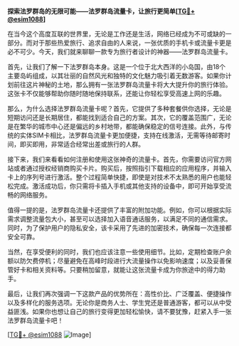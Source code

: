 **探索法罗群岛的无限可能——法罗群岛流量卡，让旅行更简单[[TG💪+ @esim1088](https://t.me/s/esim1088)]**

在当今这个高度互联的世界里，无论是工作还是生活，网络已经成为不可或缺的一部分。而对于那些热爱旅行、追求自由的人来说，一张优质的手机卡或流量卡更是必不可少。今天，我们就来聊聊一款专为旅行者设计的神器——法罗群岛流量卡。

首先，让我们了解一下法罗群岛本身。这是一个位于北大西洋的小岛国，由18个主要岛屿组成，以其壮丽的自然风光和独特的文化魅力吸引着无数游客。如果你计划前往这片神秘的土地，那么拥有一张法罗群岛流量卡将大大提升你的旅行体验。这张卡不仅能够帮助你随时随地保持联系，还能让你轻松享受高速上网的乐趣。

那么，为什么选择法罗群岛流量卡呢？首先，它提供了多种套餐供你选择，无论是短期访问还是长期居住，都能找到适合自己的方案。其次，它的覆盖范围广，无论是在繁华的城市中心还是偏远的乡村地带，都能确保稳定的信号连接。此外，与传统的实体SIM卡相比，法罗群岛流量卡更加便捷，支持在线激活，无需等待邮寄时间，即买即用，非常适合经常出差或旅行的人群。

接下来，我们来看看如何注册和使用这张神奇的流量卡。首先，你需要访问官方网站或者通过授权经销商购买卡片。购买后，按照指引下载相应的应用程序，并输入卡上的序列号进行激活。整个过程简单快捷，即使是对技术不太熟悉的用户也能轻松完成。激活成功后，你只需将卡插入手机或其他支持的设备中，即可开始享受流畅的网络服务。

值得一提的是，法罗群岛流量卡还提供了丰富的附加功能。例如，你可以根据实际需求调整流量包大小，甚至可以选择加入语音通话服务，以满足不同的通信需求。同时，为了保护用户的隐私安全，该卡采用了先进的加密技术，确保每一次连接都安全可靠。

当然，在享受便利的同时，我们也应该注意一些使用细节。比如，定期检查账户余额以防欠费停机；尽量避免在高峰时段进行大流量操作以免影响速度；以及妥善保管好卡和相关资料等。只要稍加留意，就能让这张流量卡成为你旅途中的得力助手。

最后，让我们再次强调一下这款产品的优势所在：高性价比、广泛覆盖、便捷操作以及多样化的服务选项。无论你是商务人士、学生党还是普通游客，都可以从中受益匪浅。如果你也想让自己的旅行变得更加轻松愉快，请不要犹豫，赶紧入手一张法罗群岛流量卡吧！

[[TG💪+ @esim1088](https://t.me/s/esim1088) ![Image](https://i.postimg.cc/4NQfJmqS/Snipaste-2025-05-13-00-14-12.png)]